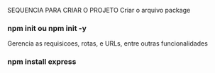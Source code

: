 SEQUENCIA PARA CRIAR O PROJETO
Criar o arquivo package

### npm init ou npm init -y

Gerencia as requisicoes, rotas, e URLs, entre outras funcionalidades

### npm install express
